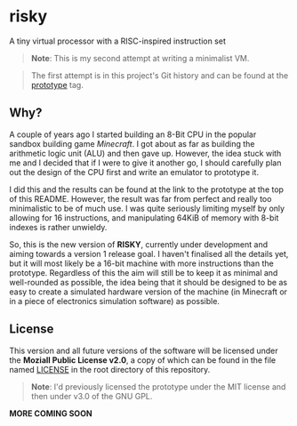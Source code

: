 # risky
A tiny virtual processor with a RISC-inspired instruction set

> **Note**: This is my second attempt at writing a minimalist VM.

> The first attempt is in this project's Git history and can be found at the [prototype](https://github.com/saxbophone/risky/tree/prototype) tag.

## Why?
A couple of years ago I started building an 8-Bit CPU in the popular sandbox building game *Minecraft*. I got about as far as building the arithmetic logic unit (ALU) and then gave up. However, the idea stuck with me and I decided that if I were to give it another go, I should carefully plan out the design of the CPU first and write an emulator to prototype it.

I did this and the results can be found at the link to the prototype at the top of this README. However, the result was far from perfect and really too minimalistic to be of much use. I was quite seriously limiting myself by only allowing for 16 instructions, and manipulating 64KiB of memory with 8-bit indexes is rather unwieldy.

So, this is the new version of **RISKY**, currently under development and aiming towards a version 1 release goal. I haven't finalised all the details yet, but it will most likely be a 16-bit machine with more instructions than the prototype. Regardless of this the aim will still be to keep it as minimal and well-rounded as possible, the idea being that it should be designed to be as easy to create a simulated hardware version of the machine (in Minecraft or in a piece of electronics simulation software) as possible.

## License
This version and all future versions of the software will be licensed under the **Moziall Public License v2.0**, a copy of which can be found in the file named [LICENSE](https://raw.githubusercontent.com/saxbophone/risky/master/LICENSE) in the root directory of this repository.

> **Note**: I'd previously licensed the prototype under the MIT license and then under v3.0 of the GNU GPL.

**MORE COMING SOON**
